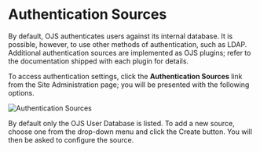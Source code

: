 # Authentication Sources

By default, OJS authenticates users against its internal database. It is possible, however, to use other methods of authentication, such as LDAP. Additional authentication sources are implemented as OJS plugins; refer to the documentation shipped with each plugin for details.

To access authentication settings, click the **Authentication Sources** link from the Site Administration page; you will be presented with the following options.

![Authentication Sources](images/chapter4/authentication.png)

By default only the OJS User Database is listed. To add a new source, choose one from the drop-down menu and click the Create button. You will then be asked to configure the source.
